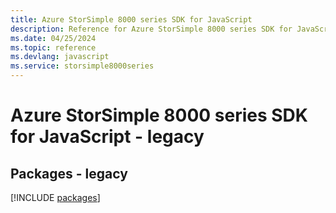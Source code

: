 ```yaml
---
title: Azure StorSimple 8000 series SDK for JavaScript
description: Reference for Azure StorSimple 8000 series SDK for JavaScript
ms.date: 04/25/2024
ms.topic: reference
ms.devlang: javascript
ms.service: storsimple8000series
---
```

# Azure StorSimple 8000 series SDK for JavaScript - legacy
## Packages - legacy
[!INCLUDE [packages](storsimple-8000-series-index.md)]